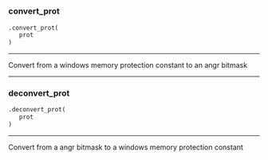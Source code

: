 #


### convert_prot
```python
.convert_prot(
   prot
)
```

---
Convert from a windows memory protection constant to an angr bitmask

----


### deconvert_prot
```python
.deconvert_prot(
   prot
)
```

---
Convert from a angr bitmask to a windows memory protection constant
